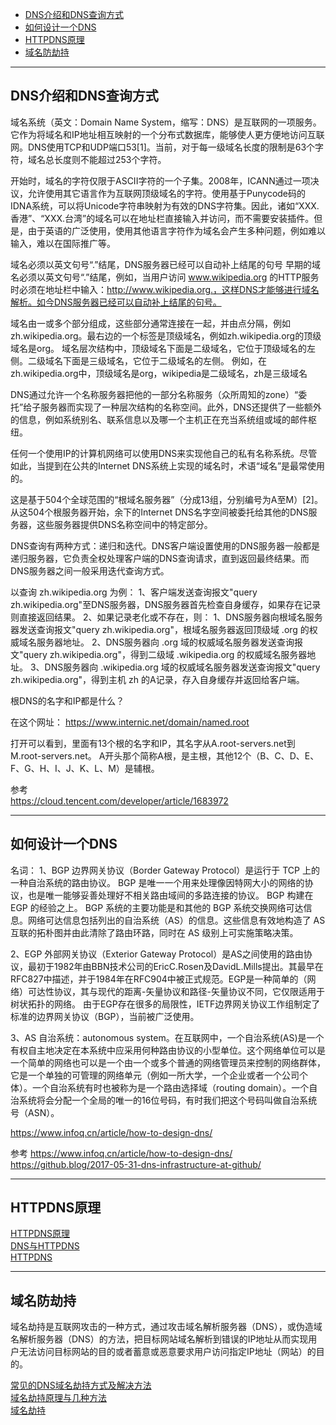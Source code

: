- [DNS介绍和DNS查询方式](#DNS介绍和DNS查询方式)
- [如何设计一个DNS](#如何设计一个DNS)
- [HTTPDNS原理](#HTTPDNS原理)
- [域名防劫持](#域名防劫持)

---------------------------------------------------------------------------------------------------------------------

## DNS介绍和DNS查询方式


域名系统（英文：Domain Name System，缩写：DNS）是互联网的一项服务。它作为将域名和IP地址相互映射的一个分布式数据库，能够使人更方便地访问互联网。DNS使用TCP和UDP端口53[1]。当前，对于每一级域名长度的限制是63个字符，域名总长度则不能超过253个字符。

开始时，域名的字符仅限于ASCII字符的一个子集。2008年，ICANN通过一项决议，允许使用其它语言作为互联网顶级域名的字符。使用基于Punycode码的IDNA系统，可以将Unicode字符串映射为有效的DNS字符集。因此，诸如“XXX.香港”、“XXX.台湾”的域名可以在地址栏直接输入并访问，而不需要安装插件。但是，由于英语的广泛使用，使用其他语言字符作为域名会产生多种问题，例如难以输入，难以在国际推广等。


域名必须以英文句号“.”结尾，DNS服务器已经可以自动补上结尾的句号
早期的域名必须以英文句号“.”结尾，例如，当用户访问 www.wikipedia.org 的HTTP服务时必须在地址栏中输入：http://www.wikipedia.org.，这样DNS才能够进行域名解析。如今DNS服务器已经可以自动补上结尾的句号。


域名由一或多个部分组成，这些部分通常连接在一起，并由点分隔，例如zh.wikipedia.org。最右边的一个标签是顶级域名，例如zh.wikipedia.org的顶级域名是org。
域名层次结构中，顶级域名下面是二级域名，它位于顶级域名的左侧。二级域名下面是三级域名，它位于二级域名的左侧。
例如，在zh.wikipedia.org中，顶级域名是org，wikipedia是二级域名，zh是三级域名



DNS通过允许一个名称服务器把他的一部分名称服务（众所周知的zone）“委托”给子服务器而实现了一种层次结构的名称空间。此外，DNS还提供了一些额外的信息，例如系统别名、联系信息以及哪一个主机正在充当系统组或域的邮件枢纽。

任何一个使用IP的计算机网络可以使用DNS来实现他自己的私有名称系统。尽管如此，当提到在公共的Internet DNS系统上实现的域名时，术语“域名”是最常使用的。

这是基于504个全球范围的“根域名服务器”（分成13组，分别编号为A至M）[2]。从这504个根服务器开始，余下的Internet DNS名字空间被委托给其他的DNS服务器，这些服务器提供DNS名称空间中的特定部分。




DNS查询有两种方式：递归和迭代。DNS客户端设置使用的DNS服务器一般都是递归服务器，它负责全权处理客户端的DNS查询请求，直到返回最终结果。而DNS服务器之间一般采用迭代查询方式。

以查询 zh.wikipedia.org 为例：
1、客户端发送查询报文"query zh.wikipedia.org"至DNS服务器，DNS服务器首先检查自身缓存，如果存在记录则直接返回结果。
2、如果记录老化或不存在，则：
  1、DNS服务器向根域名服务器发送查询报文"query zh.wikipedia.org"，根域名服务器返回顶级域 .org 的权威域名服务器地址。
  2、DNS服务器向 .org 域的权威域名服务器发送查询报文"query zh.wikipedia.org"，得到二级域 .wikipedia.org 的权威域名服务器地址。
  3、DNS服务器向 .wikipedia.org 域的权威域名服务器发送查询报文"query zh.wikipedia.org"，得到主机 zh 的A记录，存入自身缓存并返回给客户端。



根DNS的名字和IP都是什么？

在这个网址：
https://www.internic.net/domain/named.root

打开可以看到，里面有13个根的名字和IP，其名字从A.root-servers.net到M.root-servers.net。
A开头那个简称A根，是主根，其他12个（B、C、D、E、F、G、H、I、J、K、L、M）是辅根。





参考  
https://cloud.tencent.com/developer/article/1683972  



---------------------------------------------------------------------------------------------------------------------

## 如何设计一个DNS

名词：
1、BGP
边界网关协议（Border Gateway Protocol）是运行于 TCP 上的一种自治系统的路由协议。 BGP 是唯一一个用来处理像因特网大小的网络的协议，也是唯一能够妥善处理好不相关路由域间的多路连接的协议。 BGP 构建在 EGP 的经验之上。 BGP 系统的主要功能是和其他的 BGP 系统交换网络可达信息。网络可达信息包括列出的自治系统（AS）的信息。这些信息有效地构造了 AS 互联的拓朴图并由此清除了路由环路，同时在 AS 级别上可实施策略决策。

2、EGP
外部网关协议（Exterior Gateway Protocol）是AS之间使用的路由协议，最初于1982年由BBN技术公司的EricC.Rosen及DavidL.Mills提出。其最早在RFC827中描述，并于1984年在RFC904中被正式规范。EGP是一种简单的（网络）可达性协议，其与现代的距离-矢量协议和路径-矢量协议不同，它仅限适用于树状拓扑的网络。
由于EGP存在很多的局限性，IETF边界网关协议工作组制定了标准的边界网关协议（BGP），当前被广泛使用。

3、AS
自治系统：autonomous system。在互联网中，一个自治系统(AS)是一个有权自主地决定在本系统中应采用何种路由协议的小型单位。这个网络单位可以是一个简单的网络也可以是一个由一个或多个普通的网络管理员来控制的网络群体，它是一个单独的可管理的网络单元（例如一所大学，一个企业或者一个公司个体）。一个自治系统有时也被称为是一个路由选择域（routing domain）。一个自治系统将会分配一个全局的唯一的16位号码，有时我们把这个号码叫做自治系统号（ASN）。




https://www.infoq.cn/article/how-to-design-dns/


参考
https://www.infoq.cn/article/how-to-design-dns/
https://github.blog/2017-05-31-dns-infrastructure-at-github/

---------------------------------------------------------------------------------------------------------------------

## HTTPDNS原理




[HTTPDNS原理](https://zhuanlan.zhihu.com/p/270596378)  
[DNS与HTTPDNS](https://www.cnblogs.com/jimmyhe/p/11279762.html)  
[HTTPDNS](https://help.aliyun.com/document_detail/30103.html)




---------------------------------------------------------------------------------------------------------------------

## 域名防劫持


域名劫持是互联网攻击的一种方式，通过攻击域名解析服务器（DNS），或伪造域名解析服务器（DNS）的方法，把目标网站域名解析到错误的IP地址从而实现用户无法访问目标网站的目的或者蓄意或恶意要求用户访问指定IP地址（网站）的目的。





[常见的DNS域名劫持方式及解决方法](https://cloud.tencent.com/developer/article/1768189)  
[域名劫持原理与几种方法](https://cloud.tencent.com/developer/article/1197032)  
[域名劫持](https://baike.baidu.com/item/%E5%9F%9F%E5%90%8D%E5%8A%AB%E6%8C%81/7657893)  


